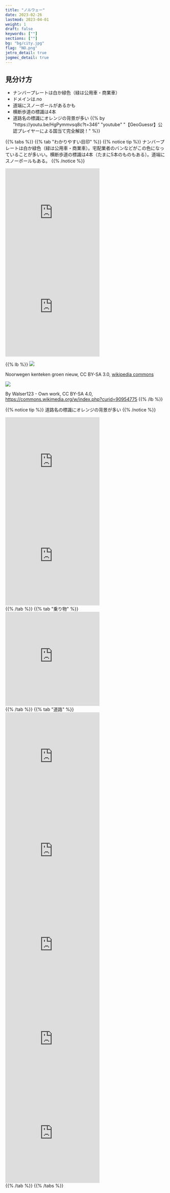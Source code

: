 ```yaml
---
title: "ノルウェー"
date: 2023-02-26
lastmod: 2023-04-01
weight: 1
draft: false
keywords: [""]
sections: [""]
bg: "bg/city.jpg"
flag: "NO.png"
jetro_detail: true
jogmec_detail: true
---
```


<div class="main-desciption country-description">
    <h2 class="section-title">見分け方</h2>
    <ul class="rule-list">
        <li>ナンバープレートは<span class="quiz">白か緑色（緑は公用車・商業車）</span></li>
        <li>ドメインは<span class="quiz">.no</span></li>
        <li>道端に<span class="quiz">スノーポール</span>があるかも</li>
        <li>横断歩道の標識は<span class="quiz">4本</span></li>
        <li>道路名の標識に<span class="quiz">オレンジ</span>の背景が多い {{% by "https://youtu.be/HgPymmvsq8c?t=346" "youtube" "【GeoGuessr】公認プレイヤーによる国当て完全解説！" %}}</li>
</div>


{{% tabs  %}}
{{% tab "わかりやすい目印" %}}
{{% notice tip %}}
ナンバープレートは<span class="quiz">白か緑色（緑は公用車・商業車）</span>。宅配業者のバンなどがこの色になっていることが多いい。横断歩道の標識は<span class="quiz">4本（たまに5本のものもある）</span>。道端にスノーポールもある。
{{% /notice %}}
<div class="googlemap-if">
<iframe src="https://www.google.com/maps/embed?pb=!4v1679347466281!6m8!1m7!1s15_cJ-nrWeREO6hnjzdmdA!2m2!1d61.96712040031104!2d6.525144068432134!3f46.72153939861174!4f4.596703912050998!5f3.325193203789971" width="295" height="295" style="border:0;" allowfullscreen="" loading="lazy" referrerpolicy="no-referrer-when-downgrade"></iframe>
<iframe src="https://www.google.com/maps/embed?pb=!4v1679347488341!6m8!1m7!1sMZmWXEPzuCbN3dF6Gdyr7w!2m2!1d61.96676412106132!2d6.52504408141445!3f196.93470035872124!4f-3.271967390227786!5f3.325193203789971" width="295" height="295" style="border:0;" allowfullscreen="" loading="lazy" referrerpolicy="no-referrer-when-downgrade"></iframe>
</div>

{{% lb %}}
![](2023-04-16-09-11-59.png)

Noorwegen kenteken groen nieuw, CC BY-SA 3.0, <a href="https://commons.wikimedia.org/wiki/File:Norway_licenseplate_green_new.JPG#/media/File:Norway_licenseplate_green_new.JPG">wikipedia commons</a>

![](2023-04-16-09-11-15.png)

By Walser123 - Own work, CC BY-SA 4.0, https://commons.wikimedia.org/w/index.php?curid=90954775
{{% /lb %}}

{{% notice tip %}}
道路名の標識に<span class="quiz">オレンジ</span>の背景が多い
{{% /notice %}}
<div class="googlemap-if">
<iframe src="https://www.google.com/maps/embed?pb=!4v1681501551090!6m8!1m7!1sQMXHhNCCIrFoUa70gCIukw!2m2!1d61.91201314110614!2d5.986817049843358!3f305.9648425558945!4f-0.030381807345932543!5f3.278136263369802" width="295" height="295" style="border:0;" allowfullscreen="" loading="lazy" referrerpolicy="no-referrer-when-downgrade"></iframe>
<iframe src="https://www.google.com/maps/embed?pb=!4v1681501604394!6m8!1m7!1sTd58ze6WBRy5okrIFb2X8g!2m2!1d60.79167134733933!2d6.50808115952408!3f146.87393759850994!4f1.1080848353992252!5f3.0933387812980024" width="295" height="295" style="border:0;" allowfullscreen="" loading="lazy" referrerpolicy="no-referrer-when-downgrade"></iframe>
</div>
{{% /tab %}}
{{% tab "乗り物" %}}
<div class="googlemap-if">
<iframe src="https://www.google.com/maps/embed?pb=!4v1679347488341!6m8!1m7!1sMZmWXEPzuCbN3dF6Gdyr7w!2m2!1d61.96676412106132!2d6.52504408141445!3f196.93470035872124!4f-3.271967390227786!5f3.325193203789971" width="295" height="295" style="border:0;" allowfullscreen="" loading="lazy" referrerpolicy="no-referrer-when-downgrade"></iframe>
</div>
{{% /tab %}}
{{% tab "道路" %}}
<div class="googlemap-if">
<iframe src="https://www.google.com/maps/embed?pb=!4v1681604380534!6m8!1m7!1sSlhuKtPUwiPC4ETwfTWwKg!2m2!1d58.43481633781423!2d8.743017858887802!3f138.71623112058222!4f-0.9755656275686562!5f3.325193203789971" width="295" height="295" style="border:0;" allowfullscreen="" loading="lazy" referrerpolicy="no-referrer-when-downgrade"></iframe>
<iframe src="https://www.google.com/maps/embed?pb=!4v1681520602553!6m8!1m7!1sg9GAkBQjUr27MsQuYYtHFg!2m2!1d58.15387328848371!2d8.08026394501885!3f343.9532758156611!4f-4.209087719251556!5f3.3052706623276027" width="295" height="295" style="border:0;" allowfullscreen="" loading="lazy" referrerpolicy="no-referrer-when-downgrade"></iframe>
<iframe src="https://www.google.com/maps/embed?pb=!4v1681520384556!6m8!1m7!1svp5PWVgFQt8JaXIRzh87cQ!2m2!1d60.14681602455514!2d12.31416882299695!3f68.56023321540164!4f1.3126837180885929!5f3.325193203789971" width="295" height="295" style="border:0;" allowfullscreen="" loading="lazy" referrerpolicy="no-referrer-when-downgrade"></iframe>
<iframe src="https://www.google.com/maps/embed?pb=!4v1679347466281!6m8!1m7!1s15_cJ-nrWeREO6hnjzdmdA!2m2!1d61.96712040031104!2d6.525144068432134!3f46.72153939861174!4f4.596703912050998!5f3.325193203789971" width="295" height="295" style="border:0;" allowfullscreen="" loading="lazy" referrerpolicy="no-referrer-when-downgrade"></iframe>
<iframe src="https://www.google.com/maps/embed?pb=!4v1679347534133!6m8!1m7!1swn_mor6TbJxcF3P8sSNLbg!2m2!1d66.3044505371745!2d14.13711222707041!3f324.89227912253875!4f-16.134774204390254!5f2.8309959544919363" width="295" height="295" style="border:0;" allowfullscreen="" loading="lazy" referrerpolicy="no-referrer-when-downgrade"></iframe>
</div>
{{% /tab %}}
{{% /tabs %}}
